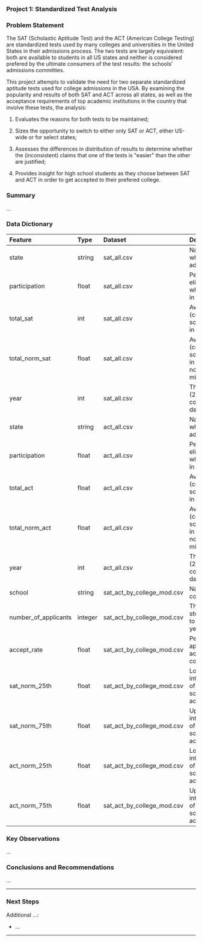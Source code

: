 ### Project 1: Standardized Test Analysis

### Problem Statement

The SAT (Scholastic Aptitude Test) and the ACT (American College Testing) are standardized tests used by many colleges and universities in the United States in their admissions process. The two tests are largely equivalent: both are available to students in all US states and neither is considered prefered by the ultimate consumers of the test results: the schools' admissions committies.

This project attempts to validate the need for two separate standardized aptitude tests used for college admissions in the USA. By examining the popularity and results of both SAT and ACT across all states, as well as the acceptance requirements of top academic institutions in the country that involve these tests, the analysis:

1. Evaluates the reasons for both tests to be maintained;

2. Sizes the opportunity to switch to either only SAT or ACT, either US-wide or for select states;

3. Assesses the differences in distribution of results to determine whether the (inconsistent) claims that one of the tests is "easier" than the other are justified;

4. Provides insight for high school students as they choose between SAT and ACT in order to get accepted to their prefered college.


### Summary

...


### Data Dictionary

|**Feature**|**Type**|**Dataset**|**Description**|
|:---|:---|:---|:---|
|state|string|sat_all.csv|Name of US state where SAT is administered|
|participation|float|sat_all.csv|Percentage of eligible students who take the SAT in each state|
|total_sat|int|sat_all.csv|Average total (composite) SAT score of students in each state|
|total_norm_sat|float|sat_all.csv|Average total (composite) SAT score of students in each state, normalized using min-max method|
|year|int|sat_all.csv|The year (2017/2018/2019) covered in listed dataset|
|state|string|act_all.csv|Name of US state where ACT is administered|
|participation|float|act_all.csv|Percentage of eligible students who take the ACT in each state|
|total_act|float|act_all.csv|Average total (composite) ACT score of students in each state|
|total_norm_act|float|act_all.csv|Average total (composite) ACT score of students in each state, normalized using min-max method|
|year|int|act_all.csv|The year (2017/2018/2019) covered in listed dataset|
|school|string|sat_act_by_college_mod.csv|Name of a U.S. college|
|number_of_applicants|integer|sat_act_by_college_mod.csv|The number of students applying to the college in a year|
|accept_rate|float|sat_act_by_college_mod.csv|Percentage of applicants accepted to the college|
|sat_norm_25th|float|sat_act_by_college_mod.csv|Lower bound of interquartile range of normalized SAT scores for students accepted to school|
|sat_norm_75th|float|sat_act_by_college_mod.csv|Upper bound of interquartile range of normalized SAT scores for students accepted to school|
|act_norm_25th|float|sat_act_by_college_mod.csv|Lower bound of interquartile range of normalized ACT scores for students accepted to school|
|act_norm_75th|float|sat_act_by_college_mod.csv|Upper bound of interquartile range of normalized ACT scores for students accepted to school|


### Key Observations

...

### Conclusions and Recommendations

...

---

### Next Steps

Additional ...:
- ...


---
